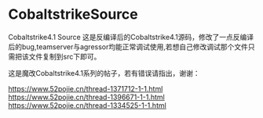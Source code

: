 # CobaltstrikeSource
Cobaltstrike4.1 Source
这是反编译后的Cobaltstrike4.1源码，修改了一点反编译后的bug,teamserver与agressor均能正常调试使用,若想自己修改调试那个文件只需把该文件复制到src下即可。

这是魔改Cobaltstrike4.1系列的帖子，若有错误请指出，谢谢：

https://www.52pojie.cn/thread-1371712-1-1.html
https://www.52pojie.cn/thread-1396671-1-1.html
https://www.52pojie.cn/thread-1334525-1-1.html
